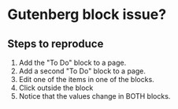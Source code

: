 # Gutenberg block issue?

## Steps to reproduce

1. Add the "To Do" block to a page.
1. Add a second "To Do" block to a page.
1. Edit one of the items in one of the blocks.
1. Click outside the block
1. Notice that the values change in BOTH blocks.
